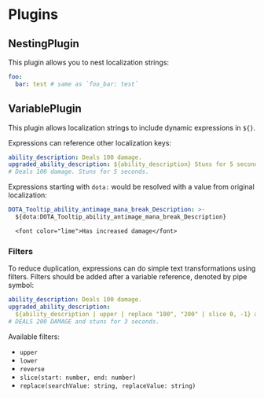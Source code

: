 # Plugins

## NestingPlugin

This plugin allows you to nest localization strings:

```yaml
foo:
  bar: test # same as `foo_bar: test`
```

## VariablePlugin

This plugin allows localization strings to include dynamic expressions in `${}`.

Expressions can reference other localization keys:

```yaml
ability_description: Deals 100 damage.
upgraded_ability_description: ${ability_description} Stuns for 5 seconds.
# Deals 100 damage. Stuns for 5 seconds.
```

Expressions starting with `dota:` would be resolved with a value from original localization:

```yaml
DOTA_Tooltip_ability_antimage_mana_break_Description: >-
  ${dota:DOTA_Tooltip_ability_antimage_mana_break_Description}

  <font color="lime">Has increased damage</font>
```

### Filters

To reduce duplication, expressions can do simple text transformations using filters. Filters should
be added after a variable reference, denoted by pipe symbol:

```yaml
ability_description: Deals 100 damage.
upgraded_ability_description:
  ${ability_description | upper | replace "100", "200" | slice 0, -1} and stuns for 3 seconds.
# DEALS 200 DAMAGE and stuns for 3 seconds.
```

Available filters:

- `upper`
- `lower`
- `reverse`
- `slice(start: number, end: number)`
- `replace(searchValue: string, replaceValue: string)`
